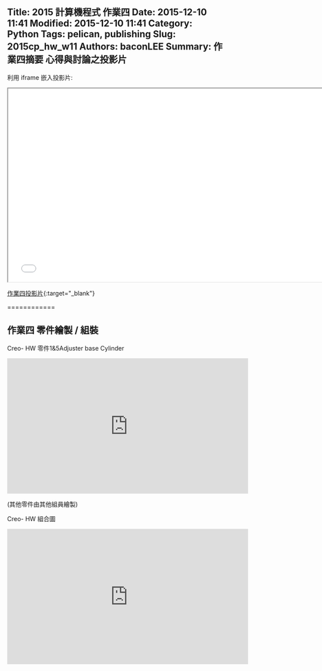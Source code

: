 Title: 2015 計算機程式 作業四
Date: 2015-12-10 11:41
Modified: 2015-12-10 11:41
Category: Python
Tags: pelican, publishing
Slug: 2015cp_hw_w11
Authors: baconLEE
Summary: 作業四摘要
心得與討論之投影片
---------------------

利用 iframe 嵌入投影片:

<iframe src="cadp_w11_lecture.html" width="750" height="450"></iframe>

[作業四投影片](cadp_w11_lecture.html){:target="_blank"}

============

作業四  零件繪製 / 組裝
-------------------------
Creo- HW 零件1&5Adjuster base Cylinder 
<iframe width="560" height="315" src="https://www.youtube.com/embed/E2CLu567Dhw" frameborder="0" allowfullscreen></iframe> <p>

(其他零件由其他組員繪製)

Creo- HW 組合圖
<iframe width="560" height="315" src="https://www.youtube.com/embed/kZWhu-zZcP0" frameborder="0" allowfullscreen></iframe> <p>





